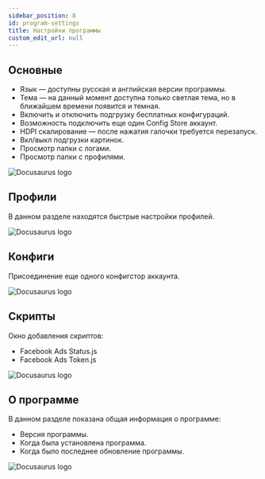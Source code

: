 ```yaml
---
sidebar_position: 8
id: program-settings
title: Настройки программы
custom_edit_url: null
---
```


## Основные

- Язык — доступны русская и английская версии программы.
- Тема — на данный момент доступна только светлая тема, но в ближайшем времени появится и темная.
- Включить и отключить подгрузку бесплатных конфигураций.
- Возможность подключить еще один Config Store аккаунт.
- HDPI скалирование — после нажатия галочки требуется перезапуск.
- Вкл/выкл подгрузки картинок.
- Просмотр папки с логами.
- Просмотр папки с профилями.

![Docusaurus logo](/img/rus/program-settings/program-settings-1.png)

## Профили

В данном разделе находятся быстрые настройки профилей.

![Docusaurus logo](/img/rus/program-settings/program-settings-2.png)

## Конфиги

Присоединение еще одного конфигстор аккаунта.

![Docusaurus logo](/img/rus/program-settings/program-settings-3.png)

## Скрипты

Окно добавления скриптов:

- Facebook Ads Status.js
- Facebook Ads Token.js

![Docusaurus logo](/img/rus/program-settings/program-settings-4.png)

## О программе

В данном разделе показана общая информация о программе:

- Версия программы.
- Когда была установлена программа.
- Когда было последнее обновление программы.

![Docusaurus logo](/img/rus/program-settings/program-settings-5.png)
